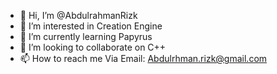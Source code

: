- 👋 Hi, I’m @AbdulrahmanRizk
- 👀 I’m interested in Creation Engine    
- 🌱 I’m currently learning Papyrus
- 💞️ I’m looking to collaborate on C++ 
- 📫 How to reach me Via Email: Abdulrhman.rizk@gmail.com

<!---
AbdulrahmanRizk/AbdulrahmanRizk is a ✨ special ✨ repository because its `README.md` (this file) appears on your GitHub profile.
You can click the Preview link to take a look at your changes.
--->
